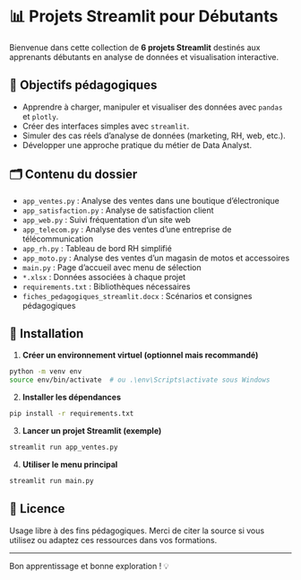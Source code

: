 
# 📊 Projets Streamlit pour Débutants

Bienvenue dans cette collection de **6 projets Streamlit** destinés aux apprenants débutants en analyse de données et visualisation interactive.

## 🎯 Objectifs pédagogiques

- Apprendre à charger, manipuler et visualiser des données avec `pandas` et `plotly`.
- Créer des interfaces simples avec `streamlit`.
- Simuler des cas réels d’analyse de données (marketing, RH, web, etc.).
- Développer une approche pratique du métier de Data Analyst.

## 🗂 Contenu du dossier

- `app_ventes.py` : Analyse des ventes dans une boutique d’électronique
- `app_satisfaction.py` : Analyse de satisfaction client
- `app_web.py` : Suivi fréquentation d’un site web
- `app_telecom.py` : Analyse des ventes d’une entreprise de télécommunication
- `app_rh.py` : Tableau de bord RH simplifié
- `app_moto.py` : Analyse des ventes d’un magasin de motos et accessoires
- `main.py` : Page d’accueil avec menu de sélection
- `*.xlsx` : Données associées à chaque projet
- `requirements.txt` : Bibliothèques nécessaires
- `fiches_pedagogiques_streamlit.docx` : Scénarios et consignes pédagogiques

## 🚀 Installation

1. **Créer un environnement virtuel (optionnel mais recommandé)**  
```bash
python -m venv env
source env/bin/activate  # ou .\env\Scripts\activate sous Windows
```

2. **Installer les dépendances**  
```bash
pip install -r requirements.txt
```

3. **Lancer un projet Streamlit (exemple)**  
```bash
streamlit run app_ventes.py
```

4. **Utiliser le menu principal**  
```bash
streamlit run main.py
```

## 📄 Licence

Usage libre à des fins pédagogiques. Merci de citer la source si vous utilisez ou adaptez ces ressources dans vos formations.

---

Bon apprentissage et bonne exploration ! 💡
